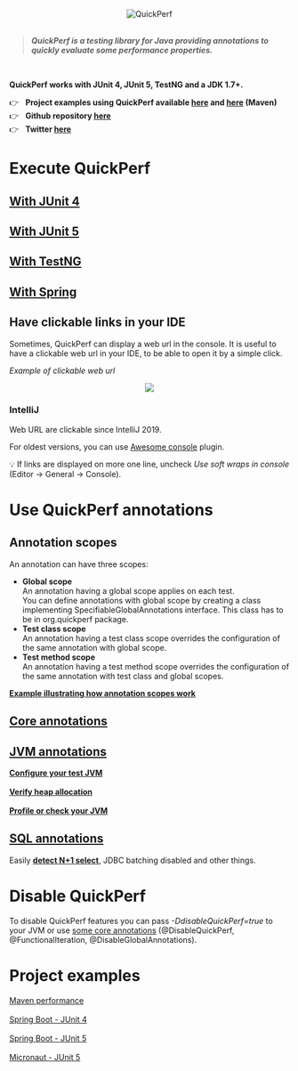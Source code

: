 <div align="center">
<img src="https://pbs.twimg.com/profile_banners/926219963333038086/1518645789" alt="QuickPerf"/>
</div><br>

>***QuickPerf is a testing library for Java providing annotations to quickly evaluate some performance properties.***

<br>

**QuickPerf works with JUnit 4, JUnit 5, TestNG and a JDK 1.7+.** <br>

:point_right: &nbsp; **Project examples using QuickPerf available [here](https://github.com/quick-perf/quickperf-examples/blob/master/README.md) and [here](https://github.com/quick-perf/maven-test-bench/blob/master/README.md) (Maven)**<br>
:point_right: &nbsp; **Github repository [here](https://github.com/quick-perf/quickperf)**<br>
:point_right: &nbsp; **Twitter [here](https://twitter.com/QuickPerf)**


# Execute QuickPerf
## [With JUnit 4](https://github.com/quick-perf/doc/wiki/JUnit-4)
## [With JUnit 5](https://github.com/quick-perf/doc/wiki/JUnit-5)
## [With TestNG](https://github.com/quick-perf/doc/wiki/TestNG)
## [With Spring](https://github.com/quick-perf/doc/wiki/Spring)
## Have clickable links in your IDE
Sometimes, QuickPerf can display a web url in the console. It is useful to have a clickable web url in your IDE, to be able to open it by a simple click.

_Example of clickable web url_
<p align="center"><img src="https://github.com/quick-perf/doc/blob/master/doc/images/Web_ressource.PNG"></p>

### IntelliJ
Web URL are clickable since IntelliJ 2019.

For oldest versions, you can use [Awesome console](https://plugins.jetbrains.com/plugin/7677-awesome-console) plugin.

💡 If links are displayed on more one line, uncheck _Use soft wraps in console_ (Editor -> General -> Console).

# Use QuickPerf annotations
## Annotation scopes
An annotation can have three scopes:
* **Global scope** <br>
An annotation having a global scope applies on each test.<br>
You can define annotations with global scope by creating a class implementing SpecifiableGlobalAnnotations interface. This class has to be in org.quickperf package.
* **Test class scope** <br>
An annotation having a test class scope overrides the configuration of the same annotation with global scope.
* **Test method scope** <br>
An annotation having a test method scope overrides the configuration of the same annotation with test class and global scopes.

**[Example illustrating how annotation scopes work](https://github.com/quick-perf/doc/wiki/Example-illustrating-how-annotation-scopes-work)**

## [Core annotations](https://github.com/quick-perf/doc/wiki/core-annotations)
## [JVM annotations](https://github.com/quick-perf/doc/wiki/JVM-annotations)
[**Configure your test JVM**](JVM-annotations#Configure-your-test-JVM)<br><br>
[**Verify heap allocation**](JVM-annotations#Verify-heap-allocation)<br><br>
[**Profile or check your JVM**](JVM-annotations#Profile-or-check-your-JVM)
## [SQL annotations](https://github.com/quick-perf/doc/wiki/SQL-annotations)
Easily [**detect N+1 select**](https://github.com/quick-perf/doc/wiki/Easily-detect-and-fix-N-plus-One-SELECT-with-QuickPerf), JDBC batching disabled and other things.

# Disable QuickPerf
To disable QuickPerf features you can pass *-DdisableQuickPerf=true* to your JVM or use [some core annotations](https://github.com/quick-perf/doc/wiki/core-annotations) (@DisableQuickPerf, @FunctionalIteration, 
@DisableGlobalAnnotations).

# Project examples
[Maven performance](https://github.com/quick-perf/maven-test-bench)<br><br>
[Spring Boot - JUnit 4](https://github.com/quick-perf/quickperf-examples/tree/master/springboot-junit4)<br><br>
[Spring Boot - JUnit 5](https://github.com/quick-perf/quickperf-examples/tree/master/springboot-junit5)<br><br>
[Micronaut - JUnit 5](https://github.com/quick-perf/quickperf-examples/tree/master/micronaut-hibernate-jpa)
